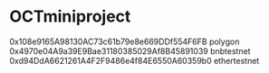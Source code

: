 # OCTminiproject
0x108e9165A98130AC73c61b79e8e669DDf554F6FB polygon
0x4970e04A9a39E9Bae31180385029Af8B45891039 bnbtestnet
0xd94DdA6621261A4F2F9486e4f84E6550A60359b0 ethertestnet
